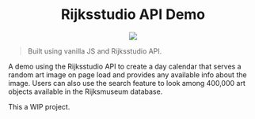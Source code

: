 <h1 align="center">Rijksstudio API Demo</h1>

<p align="center"><img src="./assets/preview.gif" ></p>

> Built using vanilla JS and Rijksstudio API.

A demo using the Rijksstudio API to create a day calendar that serves a random art image on page load and provides any available info about the image.
Users can also use the search feature to look among 400,000 art objects available in the Rijksmuseum database.

This a WIP project.
